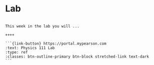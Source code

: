 # Lab


````{panels}

This week in the lab you will ...

++++ 

```{link-button} https://portal.mypearson.com
:text: Physics 111 Lab
:type: ref
:classes: btn-outline-primary btn-block stretched-link text-dark
```
````